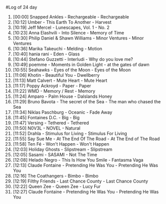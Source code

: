 #Log of 24 day

1. [00:00] Snapped Ankles - Rechargeable - Rechargeable
1. [10:12] Umber - This Earth To Another - Harvest
1. [10:19] Jeff Mercel - Lunescapes, Vol. 1 - No. 2
1. [10:23] Anna Elashvili - Into Silence - Memory of Time
1. [10:30] Philip Daniel & Shawn Williams - Minor Ventures - Minor Ventures
1. [10:36] Marika Takeuchi - Melding - Motion
1. [10:40] hania rani - Eden - Glass
1. [10:44] Stefano Guzzetti - Interludi - Why do you love me?
1. [10:49] poemme - Moments in Golden Light - at the gates of dawn
1. [10:55] Seahawks - Eyes of the Moon - Eyes of the Moon
1. [11:06] Khotin - Beautiful You - Dwellberry
1. [11:13] Matt Calvert - Mute Heart - Mute Heart
1. [11:17] Poppy Ackroyd - Paper - Paper
1. [11:22] WMD - Memory / Rest - Memory
1. [11:24] Amparo - Palm House - Dalslands Honey
1. [11:29] Bruno Bavota - The secret of the Sea - The man who chased the Sea
1. [11:34] Niklas Paschburg - Oceanic - Fade Away
1. [11:45] Fontaines D.C. - Big - Big
1. [11:47] Versing - Tethered - Tethered
1. [11:50] N0V3L - NOVEL - Natural
1. [11:52] Drahla - Stimulus for Living - Stimulus For Living
1. [11:55] Say Sue Me - At The End Of The Road - At The End of The Road
1. [11:58] Ten Fé - Won't Happen - Won't Happen
1. [12:03] Holiday Ghosts - Slipstream - Slipstream
1. [12:05] Sasami - SASAMI - Not The Time
1. [12:08] Helado Negro - This Is How You Smile - Fantasma Vaga
1. [12:13] Claude Fontaine - Pretending He Was You - Pretending He Was You
1. [12:16] The Coathangers - Bimbo - Bimbo
1. [12:19] Filthy Friends - Last Chance County - Last Chance County
1. [12:22] Queen Zee - Queen Zee - Lucy Fur
1. [12:27] Claude Fontaine - Pretending He Was You - Pretending He Was You
